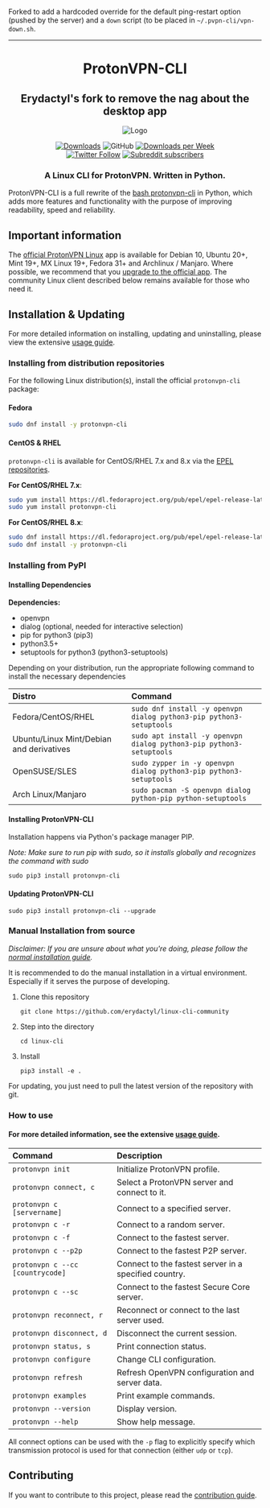 Forked to add a hardcoded override for the default ping-restart option (pushed by the server) and a `down` script (to be placed in `~/.pvpn-cli/vpn-down.sh`.

<hr>

<h1 align="center">ProtonVPN-CLI</h1>
<h2 align="center">Erydactyl's fork to remove the nag about the desktop app</h2>
<p align="center">
  <img src="resources/images/linux-cli-banner.png" alt="Logo"></img>
</p>

<p align="center">
    <a href="https://pepy.tech/project/protonvpn-cli"><img alt="Downloads" src="https://pepy.tech/badge/protonvpn-cli"></a>
    <img alt="GitHub" src="https://img.shields.io/github/license/ProtonVPN/linux-cli">
    <a href="https://pepy.tech/project/protonvpn-cli/week"><img alt="Downloads per Week" src="https://pepy.tech/badge/protonvpn-cli/week"></a>
    <br>
    <a href="https://twitter.com/ProtonVPN"><img alt="Twitter Follow" src="https://img.shields.io/twitter/follow/ProtonVPN?style=social"></a>
    <a href="https://www.reddit.com/r/ProtonVPN"><img alt="Subreddit subscribers" src="https://img.shields.io/reddit/subreddit-subscribers/ProtonVPN?label=Join%20r%2FProtonVPN&style=social"></a>
</p>

<h3 align="center">A Linux CLI for ProtonVPN. Written in Python.</h3>

ProtonVPN-CLI is a full rewrite of the [bash protonvpn-cli](https://github.com/ProtonVPN/protonvpn-cli/blob/master/protonvpn-cli.sh) in Python, which adds more features and functionality with the purpose of improving readability, speed and reliability.

## Important information
The [official ProtonVPN Linux](https://protonvpn.com/blog/protonvpn-linux-app/) app is available for Debian 10, Ubuntu 20+, Mint 19+, MX Linux 19+, Fedora 31+ and Archlinux / Manjaro. Where possible, we recommend that you [upgrade to the official app](https://protonvpn.com/support/linux-vpn-setup/).
The community Linux client described below remains available for those who need it.

## Installation & Updating

For more detailed information on installing, updating and uninstalling, please view the extensive [usage guide](https://github.com/ProtonVPN/linux-cli-community/blob/master/USAGE.md#installation--updating).

### Installing from distribution repositories

For the following Linux distribution(s), install the official `protonvpn-cli` package:

#### Fedora

```sh
sudo dnf install -y protonvpn-cli
```

#### CentOS & RHEL

`protonvpn-cli` is available for CentOS/RHEL 7.x and 8.x via the [EPEL repositories](https://fedoraproject.org/wiki/EPEL).

**For CentOS/RHEL 7.x**:

```sh
sudo yum install https://dl.fedoraproject.org/pub/epel/epel-release-latest-7.noarch.rpm
sudo yum install protonvpn-cli
```

**For CentOS/RHEL 8.x**:

```sh
sudo dnf install https://dl.fedoraproject.org/pub/epel/epel-release-latest-8.noarch.rpm
sudo dnf install -y protonvpn-cli
```

### Installing from PyPI

#### Installing Dependencies

**Dependencies:**

- openvpn
- dialog (optional, needed for interactive selection)
- pip for python3 (pip3)
- python3.5+
- setuptools for python3 (python3-setuptools)

Depending on your distribution, run the appropriate following command to install the necessary dependencies

| **Distro**                              | **Command**                                                        |
|:----------------------------------------|:------------------------------------------------                   |
|Fedora/CentOS/RHEL                       | `sudo dnf install -y openvpn dialog python3-pip python3-setuptools`|
|Ubuntu/Linux Mint/Debian and derivatives | `sudo apt install -y openvpn dialog python3-pip python3-setuptools`|
|OpenSUSE/SLES                            | `sudo zypper in -y openvpn dialog python3-pip python3-setuptools`  |
|Arch Linux/Manjaro                       | `sudo pacman -S openvpn dialog python-pip python-setuptools`       |

#### Installing ProtonVPN-CLI

Installation happens via Python's package manager PIP.

*Note: Make sure to run pip with sudo, so it installs globally and recognizes the command with sudo*

`sudo pip3 install protonvpn-cli`

#### Updating ProtonVPN-CLI

`sudo pip3 install protonvpn-cli --upgrade`

### Manual Installation from source

*Disclaimer: If you are unsure about what you're doing, please follow the [normal installation guide](https://github.com/ProtonVPN/linux-cli-community/blob/master/USAGE.md#installation--updating).*

It is recommended to do the manual installation in a virtual environment. Especially if it serves the purpose of developing.

1. Clone this repository

    `git clone https://github.com/erydactyl/linux-cli-community`

2. Step into the directory

   `cd linux-cli`

3. Install

    `pip3 install -e .`

For updating, you just need to pull the latest version of the repository with git.

### How to use

#### For more detailed information, see the extensive [usage guide](https://github.com/ProtonVPN/linux-cli-community/blob/master/USAGE.md).

| **Command**                       | **Description**                                       |
|:----------------------------------|:------------------------------------------------------|
|`protonvpn init`                   | Initialize ProtonVPN profile.                         |
|`protonvpn connect, c`             | Select a ProtonVPN server and connect to it.          |
|`protonvpn c [servername]`         | Connect to a specified server.                        |
|`protonvpn c -r`                   | Connect to a random server.                           |
|`protonvpn c -f`                   | Connect to the fastest server.                        |
|`protonvpn c --p2p`                | Connect to the fastest P2P server.                    |
|`protonvpn c --cc [countrycode]`   | Connect to the fastest server in a specified country. |
|`protonvpn c --sc`                 | Connect to the fastest Secure Core server.            |
|`protonvpn reconnect, r`           | Reconnect or connect to the last server used.         |
|`protonvpn disconnect, d`          | Disconnect the current session.                       |
|`protonvpn status, s`              | Print connection status.                              |
|`protonvpn configure`              | Change CLI configuration.                             |
|`protonvpn refresh`                | Refresh OpenVPN configuration and server data.        |
|`protonvpn examples`               | Print example commands.                               |
|`protonvpn --version`              | Display version.                                      |
|`protonvpn --help`                 | Show help message.                                    |

All connect options can be used with the `-p` flag to explicitly specify which transmission protocol is used for that connection (either `udp` or `tcp`).

## Contributing

If you want to contribute to this project, please read the [contribution guide](https://github.com/ProtonVPN/linux-cli-community/blob/master/CONTRIBUTING.md).
